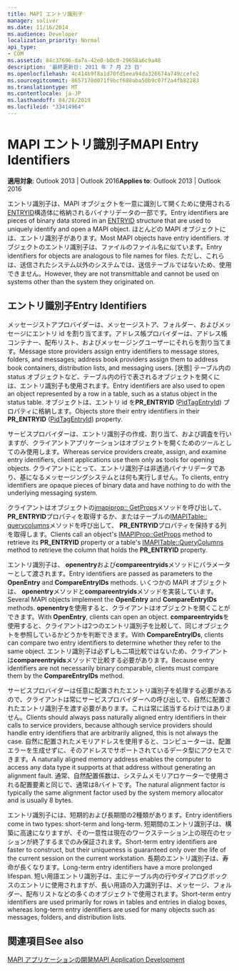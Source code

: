 ```yaml
---
title: MAPI エントリ識別子
manager: soliver
ms.date: 11/16/2014
ms.audience: Developer
localization_priority: Normal
api_type:
- COM
ms.assetid: 84c37696-da7a-42e0-b8c0-29658a6c9a48
description: '最終更新日: 2011 年 7 月 23 日'
ms.openlocfilehash: 4c414b9f8a1d70fd5eea94da326674a749ccefe2
ms.sourcegitcommit: 8657170d071f9bcf680aba50b9c07f2a4fb82283
ms.translationtype: MT
ms.contentlocale: ja-JP
ms.lasthandoff: 04/28/2019
ms.locfileid: "33414964"
---
```

# <a name="mapi-entry-identifiers"></a><span data-ttu-id="c77fe-103">MAPI エントリ識別子</span><span class="sxs-lookup"><span data-stu-id="c77fe-103">MAPI Entry Identifiers</span></span>

  
  
<span data-ttu-id="c77fe-104">**適用対象**: Outlook 2013 | Outlook 2016</span><span class="sxs-lookup"><span data-stu-id="c77fe-104">**Applies to**: Outlook 2013 | Outlook 2016</span></span> 
  
<span data-ttu-id="c77fe-105">エントリ識別子は、MAPI オブジェクトを一意に識別して開くために使用される[ENTRYID](entryid.md)構造体に格納されるバイナリデータの一部です。</span><span class="sxs-lookup"><span data-stu-id="c77fe-105">Entry identifiers are pieces of binary data stored in an [ENTRYID](entryid.md) structure that are used to uniquely identify and open a MAPI object.</span></span> <span data-ttu-id="c77fe-106">ほとんどの MAPI オブジェクトには、エントリ識別子があります。</span><span class="sxs-lookup"><span data-stu-id="c77fe-106">Most MAPI objects have entry identifiers.</span></span> <span data-ttu-id="c77fe-107">オブジェクトのエントリ識別子は、ファイルのファイル名に似ています。</span><span class="sxs-lookup"><span data-stu-id="c77fe-107">Entry identifiers for objects are analogous to file names for files.</span></span> <span data-ttu-id="c77fe-108">ただし、これらは、送信されたシステム以外のシステムでは、送信テーブルではないため、使用できません。</span><span class="sxs-lookup"><span data-stu-id="c77fe-108">However, they are not transmittable and cannot be used on systems other than the system they originated on.</span></span> 
  
## <a name="entry-identifiers"></a><span data-ttu-id="c77fe-109">エントリ識別子</span><span class="sxs-lookup"><span data-stu-id="c77fe-109">Entry Identifiers</span></span>

<span data-ttu-id="c77fe-110">メッセージストアプロバイダーは、メッセージストア、フォルダー、およびメッセージにエントリ id を割り当てます。アドレス帳プロバイダーは、アドレス帳コンテナー、配布リスト、およびメッセージングユーザーにそれらを割り当てます。</span><span class="sxs-lookup"><span data-stu-id="c77fe-110">Message store providers assign entry identifiers to message stores, folders, and messages; address book providers assign them to address book containers, distribution lists, and messaging users.</span></span> <span data-ttu-id="c77fe-111">[状態] テーブル内の status オブジェクトなど、テーブル内の行で表されるオブジェクトを開くには、エントリ識別子も使用されます。</span><span class="sxs-lookup"><span data-stu-id="c77fe-111">Entry identifiers are also used to open an object represented by a row in a table, such as a status object in the status table.</span></span> <span data-ttu-id="c77fe-112">オブジェクトは、エントリ id を**PR_ENTRYID** ([PidTagEntryId](pidtagentryid-canonical-property.md)) プロパティに格納します。</span><span class="sxs-lookup"><span data-stu-id="c77fe-112">Objects store their entry identifiers in their **PR_ENTRYID** ([PidTagEntryId](pidtagentryid-canonical-property.md)) property.</span></span> 
  
<span data-ttu-id="c77fe-113">サービスプロバイダーは、エントリ識別子の作成、割り当て、および調査を行いますが、クライアントアプリケーションはオブジェクトを開くためのツールとしてのみ使用します。</span><span class="sxs-lookup"><span data-stu-id="c77fe-113">Whereas service providers create, assign, and examine entry identifiers, client applications use them only as tools for opening objects.</span></span> <span data-ttu-id="c77fe-114">クライアントにとって、エントリ識別子は非透過バイナリデータであり、基になるメッセージングシステムとは何も実行しません。</span><span class="sxs-lookup"><span data-stu-id="c77fe-114">To clients, entry identifiers are opaque pieces of binary data and have nothing to do with the underlying messaging system.</span></span> 
  
<span data-ttu-id="c77fe-115">クライアントはオブジェクトの[imapiprop:: GetProps](imapiprop-getprops.md)メソッドを呼び出して、 **PR_ENTRYID**プロパティを取得するか、またはテーブルの[IMAPITable:: querycolumns](imapitable-querycolumns.md)メソッドを呼び出して、 **PR_ENTRYID**プロパティを保持する列を取得します。</span><span class="sxs-lookup"><span data-stu-id="c77fe-115">Clients call an object's [IMAPIProp::GetProps](imapiprop-getprops.md) method to retrieve its **PR_ENTRYID** property or a table's [IMAPITable::QueryColumns](imapitable-querycolumns.md) method to retrieve the column that holds the **PR_ENTRYID** property.</span></span> 
  
<span data-ttu-id="c77fe-116">エントリ識別子は、 **openentry**および**compareentryids**メソッドにパラメーターとして渡されます。</span><span class="sxs-lookup"><span data-stu-id="c77fe-116">Entry identifiers are passed as parameters to the **OpenEntry** and **CompareEntryIDs** methods.</span></span> <span data-ttu-id="c77fe-117">いくつかの MAPI オブジェクトは、 **openentry**メソッドと**compareentryids**メソッドを実装しています。</span><span class="sxs-lookup"><span data-stu-id="c77fe-117">Several MAPI objects implement the **OpenEntry** and **CompareEntryIDs** methods.</span></span> <span data-ttu-id="c77fe-118">**openentry**を使用すると、クライアントはオブジェクトを開くことができます。</span><span class="sxs-lookup"><span data-stu-id="c77fe-118">With **OpenEntry**, clients can open an object.</span></span> <span data-ttu-id="c77fe-119">**compareentryids**を使用すると、クライアントは2つのエントリ識別子を比較して、同じオブジェクトを参照しているかどうかを判断できます。</span><span class="sxs-lookup"><span data-stu-id="c77fe-119">With **CompareEntryIDs**, clients can compare two entry identifiers to determine whether they refer to the same object.</span></span> <span data-ttu-id="c77fe-120">エントリ識別子は必ずしも二項比較ではないため、クライアントは**compareentryids**メソッドで比較する必要があります。</span><span class="sxs-lookup"><span data-stu-id="c77fe-120">Because entry identifiers are not necessarily binary comparable, clients must compare them by the **CompareEntryIDs** method.</span></span> 
  
<span data-ttu-id="c77fe-121">サービスプロバイダーは任意に配置されたエントリ識別子を処理する必要があるので、クライアントは常にサービスプロバイダーへの呼び出しで、自然に配置されたエントリ識別子を渡す必要があります。これは常に該当するわけではありません。</span><span class="sxs-lookup"><span data-stu-id="c77fe-121">Clients should always pass naturally aligned entry identifiers in their calls to service providers, because although service providers should handle entry identifiers that are arbitrarily aligned, this is not always the case.</span></span> <span data-ttu-id="c77fe-122">自然に配置されたメモリアドレスを使用すると、コンピューターは、配置エラーを生成せずに、そのアドレスでサポートされているデータ型にアクセスできます。</span><span class="sxs-lookup"><span data-stu-id="c77fe-122">A naturally aligned memory address enables the computer to access any data type it supports at that address without generating an alignment fault.</span></span> <span data-ttu-id="c77fe-123">通常、自然配置係数は、システムメモリアロケーターで使用される配置要素と同じで、通常は8バイトです。</span><span class="sxs-lookup"><span data-stu-id="c77fe-123">The natural alignment factor is typically the same alignment factor used by the system memory allocator and is usually 8 bytes.</span></span>
  
<span data-ttu-id="c77fe-124">エントリ識別子には、短期的および長期間の2種類があります。</span><span class="sxs-lookup"><span data-stu-id="c77fe-124">Entry identifiers come in two types: short-term and long-term.</span></span> <span data-ttu-id="c77fe-125">短期間のエントリ識別子は、構築に高速になりますが、その一意性は現在のワークステーション上の現在のセッションが終了するまでのみ保証されます。</span><span class="sxs-lookup"><span data-stu-id="c77fe-125">Short-term entry identifiers are faster to construct, but their uniqueness is guaranteed only over the life of the current session on the current workstation.</span></span> <span data-ttu-id="c77fe-126">長期のエントリ識別子は、寿命が長くなります。</span><span class="sxs-lookup"><span data-stu-id="c77fe-126">Long-term entry identifiers have a more prolonged lifespan.</span></span> <span data-ttu-id="c77fe-127">短い用語エントリ識別子は、主にテーブル内の行やダイアログボックスのエントリに使用されますが、長い用語の入力識別子は、メッセージ、フォルダー、配布リストなどの多くのオブジェクトで使用されます。</span><span class="sxs-lookup"><span data-stu-id="c77fe-127">Short-term entry identifiers are used primarily for rows in tables and entries in dialog boxes, whereas long-term entry identifiers are used for many objects such as messages, folders, and distribution lists.</span></span>
  
## <a name="see-also"></a><span data-ttu-id="c77fe-128">関連項目</span><span class="sxs-lookup"><span data-stu-id="c77fe-128">See also</span></span>



[<span data-ttu-id="c77fe-129">MAPI アプリケーションの開発</span><span class="sxs-lookup"><span data-stu-id="c77fe-129">MAPI Application Development</span></span>](mapi-application-development.md)

